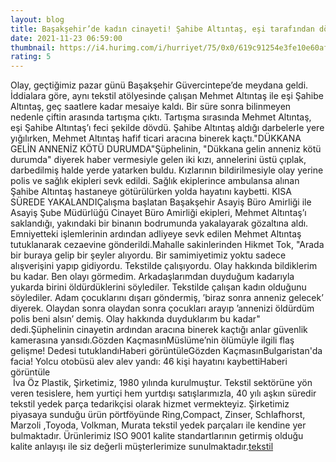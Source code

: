 ```yaml
--- 
layout: blog
title: Başakşehir’de kadın cinayeti! Şahibe Altıntaş, eşi tarafından dövülerek öldürüldü
date: 2021-11-23 06:59:00
thumbnail: https://i4.hurimg.com/i/hurriyet/75/0x0/619c91254e3fe10e60af5fb0.jpg
rating: 5
---
```

Olay, geçtiğimiz pazar günü Başakşehir Güvercintepe’de meydana geldi. İddialara göre, aynı tekstil atölyesinde çalışan Mehmet Altıntaş ile eşi Şahibe Altıntaş, geç saatlere kadar mesaiye kaldı. Bir süre sonra bilinmeyen nedenle çiftin arasında tartışma çıktı. Tartışma sırasında Mehmet Altıntaş, eşi Şahibe Altıntaş’ı feci şekilde dövdü. Şahibe Altıntaş aldığı darbelerle yere yığılırken, Mehmet Altıntaş hafif ticari aracına binerek kaçtı."DÜKKANA GELİN ANNENİZ KÖTÜ DURUMDA"Şüphelinin, "Dükkana gelin anneniz kötü durumda" diyerek haber vermesiyle gelen iki kızı, annelerini üstü çıplak, darbedilmiş halde yerde yatarken buldu. Kızlarının bildirilmesiyle olay yerine polis ve sağlık ekipleri sevk edildi. Sağlık ekiplerince ambulansa alınan Şahibe Altıntaş hastaneye götürülürken yolda hayatını kaybetti. KISA SÜREDE YAKALANDIÇalışma başlatan Başakşehir Asayiş Büro Amirliği ile Asayiş Şube Müdürlüğü Cinayet Büro Amirliği ekipleri, Mehmet Altıntaş’ı saklandığı, yakındaki bir binanın bodrumunda yakalayarak gözaltına aldı. Emniyetteki işlemlerinin ardından adliyeye sevk edilen Mehmet Altıntaş tutuklanarak cezaevine gönderildi.Mahalle sakinlerinden Hikmet Tok, "Arada bir buraya gelip bir şeyler alıyordu. Bir samimiyetimiz yoktu sadece alışverişini yapıp gidiyordu. Tekstilde çalışıyordu. Olay hakkında bildiklerim bu kadar. Ben olayı görmedim. Arkadaşlarımdan duyduğum kadarıyla yukarda birini öldürdüklerini söylediler. Tekstilde çalışan kadın olduğunu söylediler. Adam çocuklarını dışarı göndermiş, ’biraz sonra anneniz gelecek’ diyerek. Olaydan sonra olaydan sonra çocukları arayıp ’annenizi öldürdüm polis beni alsın’ demiş. Olay hakkında duyduklarım bu kadar" dedi.Şüphelinin cinayetin ardından aracına binerek kaçtığı anlar güvenlik kamerasına yansıdı.Gözden KaçmasınMüslüme’nin ölümüyle ilgili flaş gelişme! Dedesi tutuklandıHaberi görüntüleGözden KaçmasınBulgaristan'da facia! Yolcu otobüsü alev alev yandı: 46 kişi hayatını kaybettiHaberi görüntüle</br>&nbsp;İva Öz Plastik, Şirketimiz, 1980 yılında kurulmuştur. Tekstil sektörüne yön veren tesislere, hem yurtiçi hem yurtdışı satışlarımızla, 40 yılı aşkın süredir tekstil yedek parça tedarikçisi olarak hizmet vermekteyiz. Şirketimiz piyasaya sunduğu ürün pörtföyünde Ring,Compact, Zinser, Schlafhorst, Marzoli ,Toyoda, Volkman, Murata tekstil yedek parçaları ile kendine yer bulmaktadır. Ürünlerimiz ISO 9001 kalite standartlarının getirmiş olduğu kalite anlayışı ile siz değerli müşterlerimize sunulmaktadır.<a href="https://www.ivaozplastik.com/">tekstil</a>